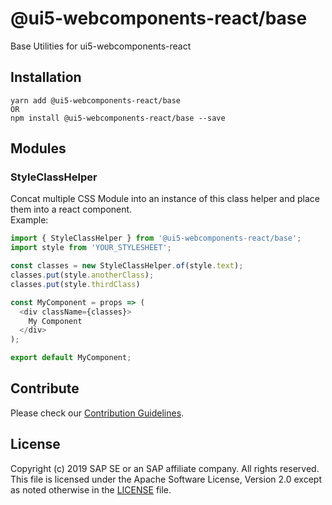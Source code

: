 # @ui5-webcomponents-react/base
Base Utilities for ui5-webcomponents-react

## Installation
```
yarn add @ui5-webcomponents-react/base
OR
npm install @ui5-webcomponents-react/base --save
```

## Modules

### StyleClassHelper
Concat multiple CSS Module into an instance of this class helper and place them into a react component.<br>
Example:
```javascript
import { StyleClassHelper } from '@ui5-webcomponents-react/base';
import style from 'YOUR_STYLESHEET';

const classes = new StyleClassHelper.of(style.text);
classes.put(style.anotherClass);
classes.put(style.thirdClass)

const MyComponent = props => (
  <div className={classes}>
    My Component
  </div>
);

export default MyComponent;

```

## Contribute
Please check our [Contribution Guidelines](https://github.com/SAP/ui5-webcomponents-react/blob/master/CONTRIBUTING.md).

## License
Copyright (c) 2019 SAP SE or an SAP affiliate company. All rights reserved.
This file is licensed under the Apache Software License, Version 2.0 except as noted otherwise in the [LICENSE](https://github.com/SAP/ui5-webcomponents-react/blob/master/LICENSE) file.
